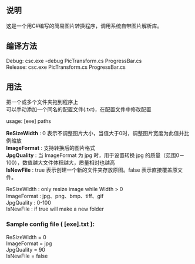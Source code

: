 ## 说明
这是一个用C#编写的简易图片转换程序，调用系统自带图片解析库。  

## 编译方法
Debug:   csc.exe -debug PicTransform.cs ProgressBar.cs  
Release: csc.exe PicTransform.cs ProgressBar.cs  

## 用法
把一个或多个文件夹拖到程序上  
可以手动添加一个同名的配置文件(.txt)，在配置文件中修改配置  

usage: [exe] paths  

__ReSizeWidth__ : 0 表示不调整图片大小，当值大于0时，调整图片宽度为此值并比例缩放  
__ImageFormat__ : 支持转换后的图片格式  
__JpgQuality__  : 当 ImageFormat 为 jpg 时，用于设置转换 jpg 的质量（范围0－100），数值越大文件体积越大，质量相对也越高  
__IsNewFile__   : true 表示创建一个新的文件夹存放原图。false 表示直接覆盖原文件。  

ReSizeWidth : only resize image while Width > 0  
ImageFormat : jpg、png、bmp、tiff、gif  
JpgQuality  : 0-100  
IsNewFile   : if true will make a new folder  

### Sample config file ( [exe].txt ):  
ReSizeWidth = 0  
ImageFormat = jpg  
JpgQuality  = 90  
IsNewFile   = false  
